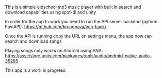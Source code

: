 This is a simple oldschool mp3 music player with built in search and download capabilities using spot-dl and unity

In order for the app to work you need to run the API server backend (python FastAPI): https://github.com/brunopava/ven-back/

Once the API is running copy the URL on settings menu, the app now can search and download songs

Playing songs only works on Android using ANA:
https://assetstore.unity.com/packages/tools/audio/android-native-audio-35295


This app is a work in progress.
